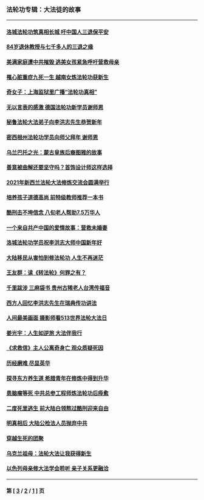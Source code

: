### 法轮功专辑：大法徒的故事
---
#### [洛城法轮功筑真相长城 吁中国人三退保平安](../../pages/nf1147481/n13892471.md?02050430) 
#### [84岁退休教授与七千多人的三退之缘](../../pages/nf1147481/n13796650.md?02050430) 
#### [美满家庭遭中共摧毁 逃美女孩紧急呼吁营救母亲](../../pages/nf1147481/n13792859.md?02050430) 
#### [罹心脏重症九死一生 越南女炼法轮功获新生](../../pages/nf1147481/n13732766.md?02050430) 
#### [奇女子：上海监狱里广播“法轮功真相”](../../pages/nf1147481/n13726443.md?02050430) 
#### [无以言表的感激 德国法轮功新学员谢师恩](../../pages/nf1147481/n13543790.md?02050430) 
#### [秘鲁法轮大法弟子向李洪志先生恭贺新年](../../pages/nf1147481/n13540182.md?02050430) 
#### [密西根州法轮功学员向师父拜年 谢师恩](../../pages/nf1147481/n13538183.md?02050430) 
#### [乌兰巴托之光：蒙古皇族后裔图雅的故事](../../pages/nf1147481/n13155759.md?02050430) 
#### [善意被曲解还要坚守吗？首饰设计师这样选择](../../pages/nf1147481/n13077575.md?02050430) 
#### [2021年新西兰法轮大法修炼交流会圆满举行](../../pages/nf1147481/n13033149.md?02050430) 
#### [培养孩子道德高尚 前特级教师推荐一本书](../../pages/nf1147481/n12938640.md?02050430) 
#### [酷刑击不垮信念 八旬老人帮助7.5万华人](../../pages/nf1147481/n12880712.md?02050430) 
#### [一个来自共产中国的爱情故事：营救未婚妻](../../pages/nf1147481/n12778386.md?02050430) 
#### [洛城法轮功学员祝李洪志大师中国新年好](../../pages/nf1147481/n12724685.md?02050430) 
#### [大陆移民从害怕到修法轮功 人生不再迷茫](../../pages/nf1147481/n12414325.md?02050430) 
#### [王友群：读《转法轮》何罪之有？](../../pages/nf1147481/n12408647.md?02050430) 
#### [千里跋涉 三麻袋书 贵州古稀老人台湾传福音](../../pages/nf1147481/n12198750.md?02050430) 
#### [西方人回忆李洪志先生在瑞典传功讲法](../../pages/nf1147481/n12099607.md?02050430) 
#### [人间最美画面 摄影师看513世界法轮大法日](../../pages/nf1147481/n12094118.md?02050430) 
#### [姜光宇：人生如逆旅 大法伴我行](../../pages/nf1147481/n12088664.md?02050430) 
#### [《求救信》主人公离奇身亡 观众质疑死因](../../pages/nf1147481/n11845215.md?02050430) 
#### [历经磨难 尽显英华](../../pages/nf1147481/n11723297.md?02050430) 
#### [探寻东方养生道 希腊青年在修炼中得到升华](../../pages/nf1147481/n11494502.md?02050430) 
#### [患脑瘤等死 中共总参工程师炼法轮功后痊愈](../../pages/nf1147481/n11466682.md?02050430) 
#### [二度死里逃生 前大陆白领熬过酷刑迎来自由](../../pages/nf1147481/n11368594.md?02050430) 
#### [明真相后 大陆公检法人员抛弃中共](../../pages/nf1147481/n11358618.md?02050430) 
#### [穿越生死的团聚](../../pages/nf1147481/n11258922.md?02050430) 
#### [乌克兰祖母：法轮大法让我获得新生](../../pages/nf1147481/n11269457.md?02050430) 
#### [以色列母亲修大法学会聆听 亲子关系更融洽](../../pages/nf1147481/n11268195.md?02050430) 

---
#### 第 [ [3](./3.md?02050430) / [2](./2.md?02050430) / [1](./1.md?02050430) ] 页
